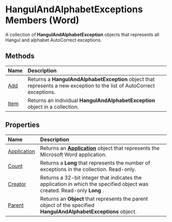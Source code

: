 
# HangulAndAlphabetExceptions Members (Word)
A collection of  **HangulAndAlphabetException** objects that represents all Hangul and alphabet AutoCorrect exceptions.

## Methods



|**Name**|**Description**|
|:-----|:-----|
|[Add](6cbfb762-4e14-a31a-1619-e8ad725b58c8.md)|Returns a  **HangulAndAlphabetException** object that represents a new exception to the list of AutoCorrect exceptions.|
|[Item](a9763ec7-c856-3bae-5867-d8b7b243fc32.md)|Returns an individual  **HangulAndAlphabetException** object in a collection.|

## Properties



|**Name**|**Description**|
|:-----|:-----|
|[Application](bf482a64-2069-8617-ee28-7a4951260ae3.md)|Returns an  **[Application](d1cf6f8f-4e88-bf01-93b4-90a83f79cb44.md)** object that represents the Microsoft Word application.|
|[Count](75b0a9df-0637-defe-a2ae-474eba7ade58.md)|Returns a  **Long** that represents the number of exceptions in the collection. Read-only.|
|[Creator](5d664952-732c-cb5a-66b6-01ce3572c983.md)|Returns a 32-bit integer that indicates the application in which the specified object was created. Read-only  **Long** .|
|[Parent](e075f637-75f0-2444-8366-c25812640d28.md)|Returns an  **Object** that represents the parent object of the specified **HangulAndAlphabetExceptions** object.|
